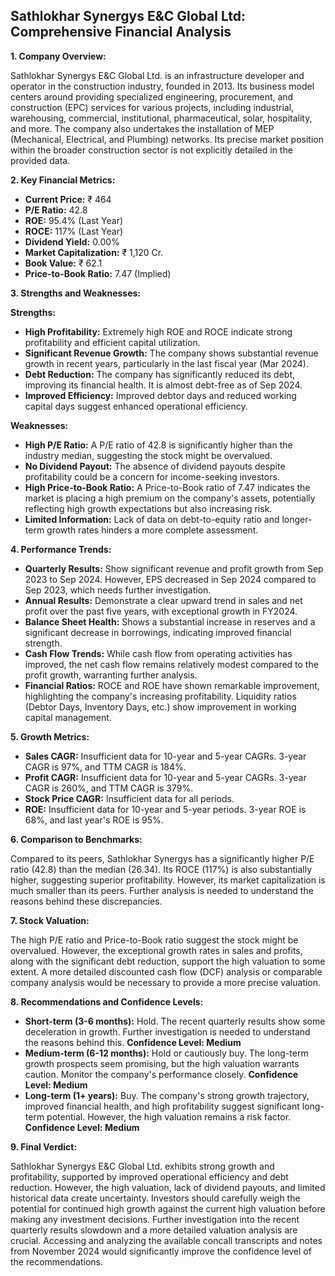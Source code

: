 ## Sathlokhar Synergys E&C Global Ltd: Comprehensive Financial Analysis

**1. Company Overview:**

Sathlokhar Synergys E&C Global Ltd. is an infrastructure developer and operator in the construction industry, founded in 2013.  Its business model centers around providing specialized engineering, procurement, and construction (EPC) services for various projects, including industrial, warehousing, commercial, institutional, pharmaceutical, solar, hospitality, and more.  The company also undertakes the installation of MEP (Mechanical, Electrical, and Plumbing) networks.  Its precise market position within the broader construction sector is not explicitly detailed in the provided data.


**2. Key Financial Metrics:**

* **Current Price:** ₹ 464
* **P/E Ratio:** 42.8
* **ROE:** 95.4% (Last Year)
* **ROCE:** 117% (Last Year)
* **Dividend Yield:** 0.00%
* **Market Capitalization:** ₹ 1,120 Cr.
* **Book Value:** ₹ 62.1
* **Price-to-Book Ratio:** 7.47 (Implied)


**3. Strengths and Weaknesses:**

**Strengths:**

* **High Profitability:** Extremely high ROE and ROCE indicate strong profitability and efficient capital utilization.
* **Significant Revenue Growth:**  The company shows substantial revenue growth in recent years, particularly in the last fiscal year (Mar 2024).
* **Debt Reduction:**  The company has significantly reduced its debt, improving its financial health.  It is almost debt-free as of Sep 2024.
* **Improved Efficiency:**  Improved debtor days and reduced working capital days suggest enhanced operational efficiency.


**Weaknesses:**

* **High P/E Ratio:** A P/E ratio of 42.8 is significantly higher than the industry median, suggesting the stock might be overvalued.
* **No Dividend Payout:** The absence of dividend payouts despite profitability could be a concern for income-seeking investors.
* **High Price-to-Book Ratio:** A Price-to-Book ratio of 7.47 indicates the market is placing a high premium on the company's assets, potentially reflecting high growth expectations but also increasing risk.
* **Limited Information:**  Lack of data on debt-to-equity ratio and longer-term growth rates hinders a more complete assessment.


**4. Performance Trends:**

* **Quarterly Results:** Show significant revenue and profit growth from Sep 2023 to Sep 2024. However, EPS decreased in Sep 2024 compared to Sep 2023, which needs further investigation.
* **Annual Results:**  Demonstrate a clear upward trend in sales and net profit over the past five years, with exceptional growth in FY2024.
* **Balance Sheet Health:** Shows a substantial increase in reserves and a significant decrease in borrowings, indicating improved financial strength.
* **Cash Flow Trends:**  While cash flow from operating activities has improved, the net cash flow remains relatively modest compared to the profit growth, warranting further analysis.
* **Financial Ratios:**  ROCE and ROE have shown remarkable improvement, highlighting the company's increasing profitability.  Liquidity ratios (Debtor Days, Inventory Days, etc.) show improvement in working capital management.


**5. Growth Metrics:**

* **Sales CAGR:**  Insufficient data for 10-year and 5-year CAGRs. 3-year CAGR is 97%, and TTM CAGR is 184%.
* **Profit CAGR:** Insufficient data for 10-year and 5-year CAGRs. 3-year CAGR is 260%, and TTM CAGR is 379%.
* **Stock Price CAGR:** Insufficient data for all periods.
* **ROE:** Insufficient data for 10-year and 5-year periods. 3-year ROE is 68%, and last year's ROE is 95%.


**6. Comparison to Benchmarks:**

Compared to its peers, Sathlokhar Synergys has a significantly higher P/E ratio (42.8) than the median (26.34).  Its ROCE (117%) is also substantially higher, suggesting superior profitability. However, its market capitalization is much smaller than its peers.  Further analysis is needed to understand the reasons behind these discrepancies.


**7. Stock Valuation:**

The high P/E ratio and Price-to-Book ratio suggest the stock might be overvalued.  However, the exceptional growth rates in sales and profits, along with the significant debt reduction, support the high valuation to some extent.  A more detailed discounted cash flow (DCF) analysis or comparable company analysis would be necessary to provide a more precise valuation.


**8. Recommendations and Confidence Levels:**

* **Short-term (3-6 months):** Hold.  The recent quarterly results show some deceleration in growth.  Further investigation is needed to understand the reasons behind this.  **Confidence Level: Medium**
* **Medium-term (6-12 months):**  Hold or cautiously buy.  The long-term growth prospects seem promising, but the high valuation warrants caution.  Monitor the company's performance closely. **Confidence Level: Medium**
* **Long-term (1+ years):**  Buy.  The company's strong growth trajectory, improved financial health, and high profitability suggest significant long-term potential. However, the high valuation remains a risk factor. **Confidence Level: Medium**


**9. Final Verdict:**

Sathlokhar Synergys E&C Global Ltd. exhibits strong growth and profitability, supported by improved operational efficiency and debt reduction.  However, the high valuation, lack of dividend payouts, and limited historical data create uncertainty.  Investors should carefully weigh the potential for continued high growth against the current high valuation before making any investment decisions.  Further investigation into the recent quarterly results slowdown and a more detailed valuation analysis are crucial.  Accessing and analyzing the available concall transcripts and notes from November 2024 would significantly improve the confidence level of the recommendations.
